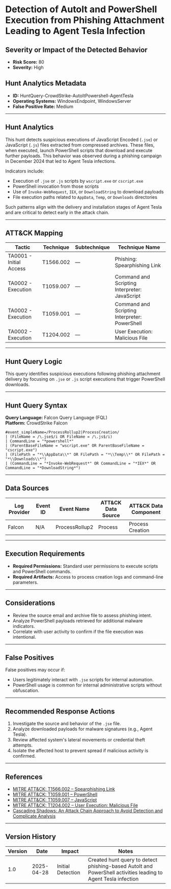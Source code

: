 # Detection of AutoIt and PowerShell Execution from Phishing Attachment Leading to Agent Tesla Infection

## Severity or Impact of the Detected Behavior
- **Risk Score:** 80
- **Severity:** High

## Hunt Analytics Metadata

- **ID:** HuntQuery-CrowdStrike-AutoItPowershell-AgentTesla
- **Operating Systems:** WindowsEndpoint, WindowsServer
- **False Positive Rate:** Medium

---

## Hunt Analytics

This hunt detects suspicious executions of JavaScript Encoded (`.jse`) or JavaScript (`.js`) files extracted from compressed archives. These files, when executed, launch PowerShell scripts that download and execute further payloads. This behavior was observed during a phishing campaign in December 2024 that led to Agent Tesla infections.

Indicators include:
- Execution of `.jse` or `.js` scripts by `wscript.exe` or `cscript.exe`
- PowerShell invocation from those scripts
- Use of `Invoke-WebRequest`, `IEX`, or `DownloadString` to download payloads
- File execution paths related to `AppData`, `Temp`, or `Downloads` directories

Such patterns align with the delivery and installation stages of Agent Tesla and are critical to detect early in the attack chain.

---

## ATT&CK Mapping

| Tactic                        | Technique  | Subtechnique | Technique Name                                            |
|-------------------------------|------------|--------------|-----------------------------------------------------------|
| TA0001 - Initial Access       | T1566.002  | —            | Phishing: Spearphishing Link                              |
| TA0002 - Execution            | T1059.007  | —            | Command and Scripting Interpreter: JavaScript             |
| TA0002 - Execution            | T1059.001  | —            | Command and Scripting Interpreter: PowerShell             |
| TA0002 - Execution            | T1204.002  | —            | User Execution: Malicious File                            |

---

## Hunt Query Logic

This query identifies suspicious executions following phishing attachment delivery by focusing on `.jse` or `.js` script executions that trigger PowerShell downloads.

---

## Hunt Query Syntax

**Query Language:** Falcon Query Language (FQL)  
**Platform:** CrowdStrike Falcon

```fql
#event_simpleName=/ProcessRollup2|ProcessCreation/  
| (FileName = /\.jse$/i OR FileName = /\.js$/i)  
| CommandLine = "*powershell*"  
| (ParentBaseFileName = "wscript.exe" OR ParentBaseFileName = "cscript.exe")  
| (FilePath = "*\\AppData\\*" OR FilePath = "*\\Temp\\*" OR FilePath = "*\\Downloads\\*")  
| (CommandLine = "*Invoke-WebRequest*" OR CommandLine = "*IEX*" OR CommandLine = "*DownloadString*") 
```

---

## Data Sources

| Log Provider | Event ID | Event Name        | ATT&CK Data Source  | ATT&CK Data Component  |
|--------------|----------|-------------------|---------------------|------------------------|
| Falcon       | N/A      | ProcessRollup2     | Process              | Process Creation        |

---

## Execution Requirements

- **Required Permissions:** Standard user permissions to execute scripts and PowerShell commands.
- **Required Artifacts:** Access to process creation logs and command-line parameters.

---

## Considerations

- Review the source email and archive file to assess phishing intent.
- Analyze PowerShell payloads retrieved for additional malware indicators.
- Correlate with user activity to confirm if the file execution was intentional.

---

## False Positives

False positives may occur if:
- Users legitimately interact with `.jse` scripts for internal automation.
- PowerShell usage is common for internal administrative scripts without obfuscation.

---

## Recommended Response Actions

1. Investigate the source and behavior of the `.jse` file.
2. Analyze downloaded payloads for malware signatures (e.g., Agent Tesla).
3. Review affected system's lateral movements or credential theft attempts.
4. Isolate the affected host to prevent spread if malicious activity is confirmed.

---

## References

- [MITRE ATT&CK: T1566.002 – Spearphishing Link](https://attack.mitre.org/techniques/T1566/002/)
- [MITRE ATT&CK: T1059.001 – PowerShell](https://attack.mitre.org/techniques/T1059/001/)
- [MITRE ATT&CK: T1059.007 – JavaScript](https://attack.mitre.org/techniques/T1059/007/)
- [MITRE ATT&CK: T1204.002 – User Execution: Malicious File](https://attack.mitre.org/techniques/T1204/002/)
- [Cascading Shadows: An Attack Chain Approach to Avoid Detection and Complicate Analysis](https://unit42.paloaltonetworks.com/phishing-campaign-with-complex-attack-chain/#new_tab)

---

## Version History

| Version | Date       | Impact            | Notes                                                                                      |
|---------|------------|-------------------|--------------------------------------------------------------------------------------------|
| 1.0     | 2025-04-28 | Initial Detection | Created hunt query to detect phishing-based AutoIt and PowerShell activities leading to Agent Tesla infection |
